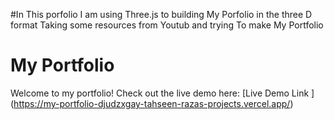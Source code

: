 #In This porfolio I am using Three.js to building My Porfolio in the three D format Taking some resources from Youtub and trying To make 
My Portfolio 
# My Portfolio

Welcome to my portfolio! Check out the live demo here: [Live Demo Link ] (https://my-portfolio-djudzxgay-tahseen-razas-projects.vercel.app/)
